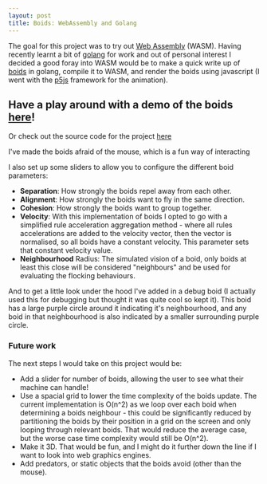 ```yaml
---
layout: post
title: Boids: WebAssembly and Golang
---
```


The goal for this project was to try out [Web Assembly](https://webassembly.org/) (WASM). Having recently learnt a bit of [golang](https://go.dev/) for work and out of personal interest I decided a good foray into WASM would be to make a quick write up of [boids](http://www.red3d.com/cwr/boids/) in golang, compile it to WASM, and render the boids using javascript (I went with the [p5js](https://p5js.org/) framework for the animation).

## Have a play around with a demo of the boids [here](/demos/boids/)!

Or check out the source code for the project [here](https://github.com/jerome3o/boidswasm)

I've made the boids afraid of the mouse, which is a fun way of interacting

I also set up some sliders to allow you to configure the different boid parameters:

* **Separation**: How strongly the boids repel away from each other.
* **Alignment**: How strongly the boids want to fly in the same direction.
* **Cohesion**: How strongly the boids want to group together.
* **Velocity**: With this implementation of boids I opted to go with a simplified rule acceleration aggregation method - where all rules accelerations are added to the velocity vector, then the vector is normalised, so all boids have a constant velocity. This parameter sets that constant velocity value.
* **Neighbourhood** Radius: The simulated vision of a boid, only boids at least this close will be considered "neighbours" and be used for evaluating the flocking behaviours.


And to get a little look under the hood I've added in a debug boid (I actually used this for debugging but thought it was quite cool so kept it). This boid has a large purple circle around it indicating it's neighbourhood, and any boid in that neighbourhood is also indicated by a smaller surrounding purple circle.

### Future work

The next steps I would take on this project would be:
* Add a slider for number of boids, allowing the user to see what their machine can handle!
* Use a spacial grid to lower the time complexity of the boids update. The current implementation is O(n^2) as we loop over each boid when determining a boids neighbour - this could be significantly reduced by partitioning the boids by their position in a grid on the screen and only looping through relevant boids. That would reduce the average case, but the worse case time complexity would still be O(n^2).
* Make it 3D. That would be fun, and I might do it further down the line if I want to look into web graphics engines.
* Add predators, or static objects that the boids avoid (other than the mouse).
